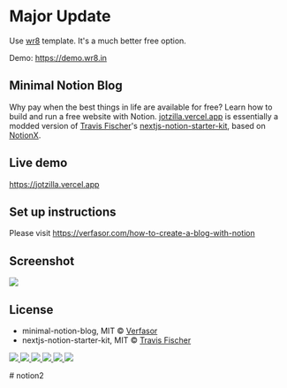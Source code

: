 # Major Update

Use [wr8](https://verfasor.gumroad.com/l/wr8) template. It's a much better free option. 

Demo: https://demo.wr8.in

## Minimal Notion Blog
Why pay when the best things in life are available for free? Learn how to build and run a free website with Notion. [jotzilla.vercel.app](https://jotzilla.vercel.app) is essentially a modded version of [Travis Fischer](https://twitter.com/transitive_bs)'s [nextjs-notion-starter-kit](https://github.com/transitive-bullshit/nextjs-notion-starter-kit), based on [NotionX](https://github.com/NotionX/react-notion-x). 

## Live demo

https://jotzilla.vercel.app

## Set up instructions
Please visit https://verfasor.com/how-to-create-a-blog-with-notion

## Screenshot

![](https://verfasor.com/wp-content/uploads/2022/01/build-websites-with-notion.png)

## License

- minimal-notion-blog, MIT © [Verfasor](https://verfasor.com)
- nextjs-notion-starter-kit, MIT © [Travis Fischer](https://transitivebullsh.it)

<p> 
  <a href="https://mp.mt/">
    <img src="https://img.shields.io/badge/whois-mp.mt-red" />
  </a>  
  <a href="https://verfasor.com/">
    <img src="https://img.shields.io/badge/blog-verfasor.com-blueviolet" />
  </a>        
  <a href="https://wr8.in/">
    <img src="https://img.shields.io/badge/start-wr8.in-green" />
  </a> 
  <a href="mailto:verfasor@deadauthor.org">
    <img src="https://img.shields.io/badge/contact-email-important" />
  </a>   
<a href="https://twitter.com/verfasor">
    <img src="https://img.shields.io/twitter/follow/verfasor?style=social" /> 
</a>
<a href="https://github.com/verfasor">
    <img src="https://img.shields.io/github/followers/verfasor?label=verfasor&logo=GitHub&style=social" />
</a>  
</p>
# notion2
